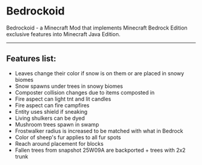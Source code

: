 # Bedrockoid
Bedrockoid - a Minecraft Mod that implements Minecraft Bedrock Edition exclusive features into Minecraft Java Edition.

<hr>

## Features list:
- Leaves change their color if snow is on them or are placed in snowy biomes
- Snow spawns under trees in snowy biomes
- Composter collision changes due to items composted in
- Fire aspect can light tnt and lit candles
- Fire aspect can fire campfires
- Entity uses shield if sneaking
- Living shulkers can be dyed
- Mushroom trees spawn in swamp
- Frostwalker radius is increased to be matched with what in Bedrock
- Color of sheep's fur applies to all fur spots
- Reach around placement for blocks
- Fallen trees from snapshot 25W09A are backported + trees with 2x2 trunk